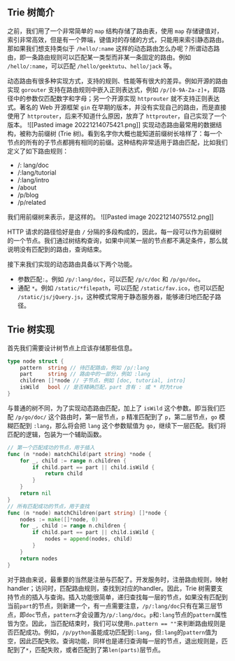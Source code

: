 ## Trie 树简介

之前，我们用了一个非常简单的 `map` 结构存储了路由表，使用 `map` 存储键值对，索引非常高效，但是有一个弊端，键值对的存储的方式，只能用来索引静态路由。那如果我们想支持类似于 `/hello/:name` 这样的动态路由怎么办呢？所谓动态路由，即一条路由规则可以匹配某一类型而非某一条固定的路由。例如 `/hello/:name`，可以匹配 `/hello/geektutu`、`hello/jack` 等。

动态路由有很多种实现方式，支持的规则、性能等有很大的差异。例如开源的路由实现 `gorouter` 支持在路由规则中嵌入正则表达式，例如 `/p/[0-9A-Za-z]+`，即路径中的参数仅匹配数字和字母；另一个开源实现 `httprouter` 就不支持正则表达式。著名的 Web 开源框架 `gin` 在早期的版本，并没有实现自己的路由，而是直接使用了 `httprouter`，后来不知道什么原因，放弃了 `httprouter`，自己实现了一个版本。
![[Pasted image 20221214075421.png]]
实现动态路由最常用的数据结构，被称为前缀树 (Trie 树)。看到名字你大概也能知道前缀树长啥样了：每一个节点的所有的子节点都拥有相同的前缀。这种结构非常适用于路由匹配，比如我们定义了如下路由规则：
-  /: lang/doc
-  /:lang/tutorial
-  /:lang/intro
-  /about
-  /p/blog
-  /p/related

我们用前缀树来表示，是这样的。
![[Pasted image 20221214075512.png]]

HTTP 请求的路径恰好是由 `/` 分隔的多段构成的，因此，每一段可以作为前缀树的一个节点。我们通过树结构查询，如果中间某一层的节点都不满足条件，那么就说明没有匹配到的路由，查询结束。

接下来我们实现的动态路由具备以下两个功能。

- 参数匹配`:`。例如 `/p/:lang/doc`，可以匹配 `/p/c/doc` 和 `/p/go/doc`。
- 通配 `*`。例如 `/static/*filepath`，可以匹配 `/static/fav.ico`，也可以匹配 `/static/js/jQuery.js`，这种模式常用于静态服务器，能够递归地匹配子路径。

## Trie 树实现

首先我们需要设计树节点上应该存储那些信息。

```go
type node struct {  
	pattern  string // 待匹配路由，例如 /p/:lang  
	part     string // 路由中的一部分，例如 :lang  
	children []*node // 子节点，例如 [doc, tutorial, intro]  
	isWild   bool // 是否精确匹配，part 含有 : 或 * 时为true  
}
```
与普通的树不同，为了实现动态路由匹配，加上了 `isWild` 这个参数。即当我们匹配 `/p/go/doc/` 这个路由时，第一层节点，`p` 精准匹配到了 `p`，第二层节点，`go` 模糊匹配到 `:lang`，那么将会把 `lang` 这个参数赋值为 `go`，继续下一层匹配。我们将匹配的逻辑，包装为一个辅助函数。
```go
// 第一个匹配成功的节点，用于插入  
func (n *node) matchChild(part string) *node {  
	for _, child := range n.children {  
		if child.part == part || child.isWild {  
			return child  
		}  
	}  
	return nil  
}  
// 所有匹配成功的节点，用于查找  
func (n *node) matchChildren(part string) []*node {  
	nodes := make([]*node, 0)  
	for _, child := range n.children {  
		if child.part == part || child.isWild {  
			nodes = append(nodes, child)  
		}  
	}  
	return nodes  
}
```

对于路由来说，最重要的当然是注册与匹配了。开发服务时，注册路由规则，映射handler；访问时，匹配路由规则，查找到对应的handler。因此，Trie 树需要支持节点的插入与查询。插入功能很简单，递归查找每一层的节点，如果没有匹配到当前`part`的节点，则新建一个，有一点需要注意，`/p/:lang/doc`只有在第三层节点，即`doc`节点，`pattern`才会设置为`/p/:lang/doc`。`p`和`:lang`节点的`pattern`属性皆为空。因此，当匹配结束时，我们可以使用`n.pattern == ""`来判断路由规则是否匹配成功。例如，`/p/python`虽能成功匹配到`:lang`，但`:lang`的`pattern`值为空，因此匹配失败。查询功能，同样也是递归查询每一层的节点，退出规则是，匹配到了`*`，匹配失败，或者匹配到了第`len(parts)`层节点。